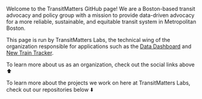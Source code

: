 Welcome to the TransitMatters GitHub page! We are a Boston-based transit advocacy and policy group with a mission to provide data-driven advocacy for a more reliable, sustainable, and equitable transit system in Metropolitan Boston.

This page is run by TransitMatters Labs, the technical wing of the organization responsible for applications such as the [Data Dashboard](https://dashboard.transitmatters.org/) and [New Train Tracker](https://traintracker.transitmatters.org/).

To learn more about us as an organization, check out the social links above :arrow_up:

To learn more about the projects we work on here at TransitMatters Labs, check out our repositories below :arrow_down:
